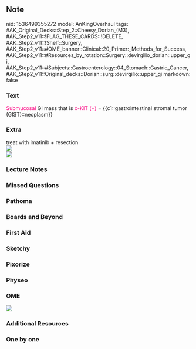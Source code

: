 ## Note
nid: 1536499355272
model: AnKingOverhaul
tags: #AK_Original_Decks::Step_2::Cheesy_Dorian_(M3), #AK_Step2_v11::!FLAG_THESE_CARDS::!DELETE, #AK_Step2_v11::!Shelf::Surgery, #AK_Step2_v11::#OME_banner::Clinical::20_Primer:_Methods_for_Success, #AK_Step2_v11::#Resources_by_rotation::Surgery::devirgilio_dorian::upper_gi, #AK_Step2_v11::#Subjects::Gastroenterology::04_Stomach::Gastric_Cancer, #AK_Step2_v11::Original_decks::Dorian::surg::devirgilio::upper_gi
markdown: false

### Text
<font color="#FC0280">Submucosal</font> GI mass that is
<font color="#FC0280">c-KIT (+)</font> = {{c1::gastrointestinal
stromal tumor (GIST)::neoplasm}}

### Extra
<div>
  treat with imatinib + resection
</div>
<div><img src="paste-978917536038913.jpg"></div><img src=
"paste-15406047691257.jpg">

### Lecture Notes


### Missed Questions


### Pathoma


### Boards and Beyond


### First Aid


### Sketchy


### Pixorize


### Physeo


### OME
<div class="ome-widget">
  <a href="https://onlinemeded.org/spa/surgery?ref=anki"><img src=
  "_OME_AnkiFlashcards_Topic_6.png"></a>
</div>

### Additional Resources


### One by one

